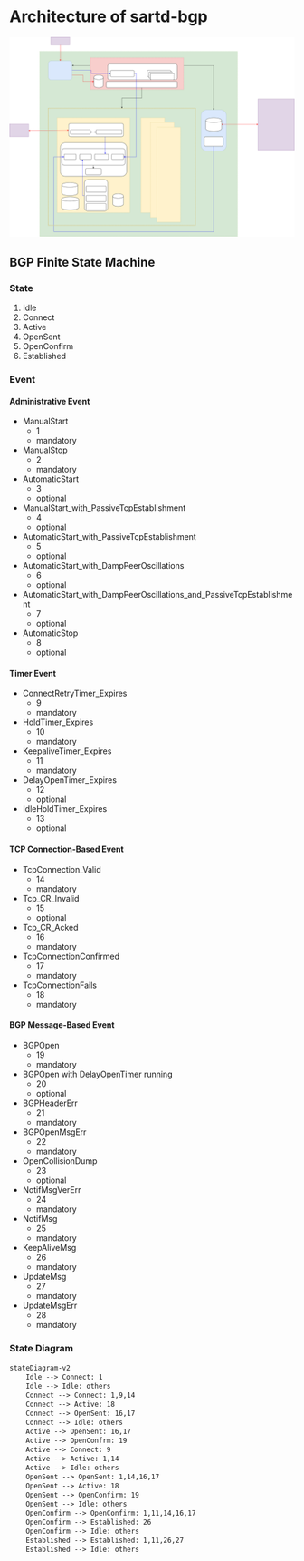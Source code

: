 # Architecture of sartd-bgp

![model](model.drawio.svg)


## BGP Finite State Machine

### State

1. Idle
2. Connect
3. Active
4. OpenSent
5. OpenConfirm
6. Established

### Event

#### Administrative Event

- ManualStart
  - 1
  - mandatory
- ManualStop
  - 2
  - mandatory
- AutomaticStart
  - 3
  - optional 
- ManualStart_with_PassiveTcpEstablishment
  - 4
  - optional 
- AutomaticStart_with_PassiveTcpEstablishment
  - 5
  - optional 
- AutomaticStart_with_DampPeerOscillations
  - 6
  - optional 
- AutomaticStart_with_DampPeerOscillations_and_PassiveTcpEstablishment
  - 7
  - optional 
- AutomaticStop
  - 8
  - optional 

#### Timer Event

- ConnectRetryTimer_Expires
  - 9
  - mandatory
- HoldTimer_Expires
  - 10
  - mandatory
- KeepaliveTimer_Expires
  - 11
  - mandatory
- DelayOpenTimer_Expires
  - 12
  - optional
- IdleHoldTimer_Expires
  - 13
  - optional

#### TCP Connection-Based Event

- TcpConnection_Valid
  - 14
  - mandatory
- Tcp_CR_Invalid
  - 15
  - optional 
- Tcp_CR_Acked
  - 16
  - mandatory
- TcpConnectionConfirmed
  - 17
  - mandatory
- TcpConnectionFails
  - 18
  - mandatory

#### BGP Message-Based Event

- BGPOpen
  - 19
  - mandatory
- BGPOpen with DelayOpenTimer running
  - 20 
  - optional 
- BGPHeaderErr
  - 21 
  - mandatory
- BGPOpenMsgErr
  - 22 
  - mandatory
- OpenCollisionDump
  - 23
  - optional 
- NotifMsgVerErr
  - 24
  - mandatory
- NotifMsg
  - 25 
  - mandatory
- KeepAliveMsg
  - 26
  - mandatory
- UpdateMsg
  - 27
  - mandatory
- UpdateMsgErr
  - 28
  - mandatory

### State Diagram

```mermaid
stateDiagram-v2
    Idle --> Connect: 1
    Idle --> Idle: others
    Connect --> Connect: 1,9,14
    Connect --> Active: 18
    Connect --> OpenSent: 16,17
    Connect --> Idle: others
    Active --> OpenSent: 16,17
    Active --> OpenConfrm: 19
    Active --> Connect: 9
    Active --> Active: 1,14
    Active --> Idle: others
    OpenSent --> OpenSent: 1,14,16,17
    OpenSent --> Active: 18
    OpenSent --> OpenConfirm: 19
    OpenSent --> Idle: others
    OpenConfirm --> OpenConfirm: 1,11,14,16,17
    OpenConfirm --> Established: 26
    OpenConfirm --> Idle: others
    Established --> Established: 1,11,26,27
    Established --> Idle: others
```

